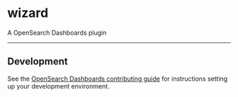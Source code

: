 # wizard

A OpenSearch Dashboards plugin

---

## Development

See the [OpenSearch Dashboards contributing
guide](https://github.com/opensearch-project/OpenSearch-Dashboards/blob/master/CONTRIBUTING.md) for instructions
setting up your development environment.
